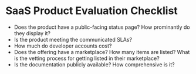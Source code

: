 # SaaS Product Evaluation Checklist

- Does the product have a public-facing status page? How prominantly do they
  display it?
- Is the product meeting the communicated SLAs?
- How much do developer accounts cost?
- Does the offering have a marketplace? How many items are listed? What is the
  vetting process for getting listed in their marketplace?
- Is the documentation publicly available? How comprehensive is it?
